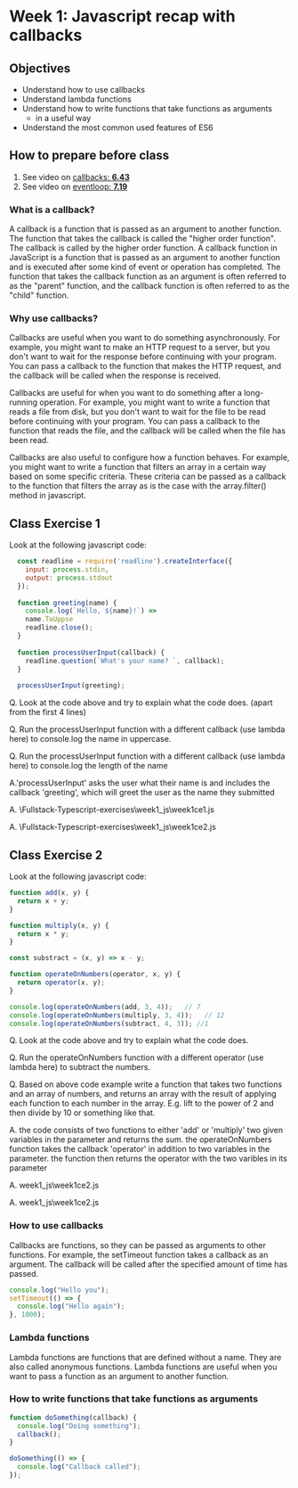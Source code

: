 # Week 1: Javascript recap with callbacks

## Objectives

- Understand how to use callbacks
- Understand lambda functions
- Understand how to write functions that take functions as arguments
  - in a useful way
- Understand the most common used  features of ES6 

## How to prepare before class

1. See video on [callbacks: **6.43**](https://www.youtube.com/watch?v=kz_vwAF4NHI&ab_channel=JamesQQuick)
2. See video on [eventloop: **7.19**](https://www.youtube.com/watch?v=lqLSNG_79lI&ab_channel=JamesQQuick)

### What is a callback?

A callback is a function that is passed as an argument to another function. The function that takes the callback is called the "higher order function". The callback is called by the higher order function.
A callback function in JavaScript is a function that is passed as an argument to another function and is executed after some kind of event or operation has completed. The function that takes the callback
function as an argument is often referred to as the "parent" function, and the callback function is often referred to as the "child" function.

### Why use callbacks?

Callbacks are useful when you want to do something asynchronously. For example, you might want to make an HTTP request to a server, but you don't want to wait for the response before continuing with your program. You can pass a callback to the function that makes the HTTP request, and the callback will be called when the response is received.

Callbacks are useful for when you want to do something after a long-running operation. For example, you might want to write a function that reads a file from disk, but you don't want to wait for the file to be read before continuing with your program. You can pass a callback to the function that reads the file, and the callback will be called when the file has been read.

Callbacks are also useful to configure how a function behaves. For example, you might want to write a function that filters an array in a certain way based on some specific criteria. These criteria can be passed as a callback to the function that filters the array as is the case with the array.filter() method in javascript.

## Class Exercise 1

Look at the following javascript code: 
```js 
  const readline = require('readline').createInterface({
    input: process.stdin,
    output: process.stdout
  });
  
  function greeting(name) {
    console.log(`Hello, ${name}!`) =>
    name.ToUppse
    readline.close();
  }
  
  function processUserInput(callback) {
    readline.question(`What's your name? `, callback);
  }
  
  processUserInput(greeting);
```
Q. Look at the code above and try to explain what the code does. (apart from the first 4 lines)

Q. Run the processUserInput function with a different callback (use lambda here) to console.log the name in uppercase.

Q. Run the processUserInput function with a different callback (use lambda here) to console.log the length of the name

A.'processUserInput' asks the user what their name is and includes the callback 'greeting', which will greet the user as the name they submitted

A. \Fullstack-Typescript-exercises\week1_js\week1ce1.js

A. \Fullstack-Typescript-exercises\week1_js\week1ce2.js


## Class Exercise 2

Look at the following javascript code: 
```js
function add(x, y) {
  return x + y;
}

function multiply(x, y) {
  return x * y;
}

const substract = (x, y) => x - y;

function operateOnNumbers(operator, x, y) {
  return operator(x, y);
}

console.log(operateOnNumbers(add, 3, 4));   // 7
console.log(operateOnNumbers(multiply, 3, 4));   // 12
console.log(operateOnNumbers(subtract, 4, 3)); //1
```
Q. Look at the code above and try to explain what the code does.

Q. Run the operateOnNumbers function with a different operator (use lambda here) to subtract the numbers.

Q. Based on above code example write a function that takes two functions and an array of numbers, and returns an array with the result of applying each function to each number in the array. E.g. lift to the power of 2 and then divide by 10 or something like that.


A. the code consists of two functions to either 'add' or 'multiply' two given variables in the parameter and returns the sum.
the operateOnNumbers function takes the callback 'operator' in addition to two variables in the parameter.
the function then returns the operator with the two varibles in its parameter

A. week1_js\week1ce2.js

A. week1_js\week1ce2.js











### How to use callbacks

Callbacks are functions, so they can be passed as arguments to other functions. For example, the setTimeout function takes a callback as an argument. The callback will be called after the specified amount of time has passed.

```js
console.log("Hello you");
setTimeout(() => {
  console.log("Hello again");
}, 1000);
```

### Lambda functions

Lambda functions are functions that are defined without a name. They are also called anonymous functions. Lambda functions are useful when you want to pass a function as an argument to another function. 

### How to write functions that take functions as arguments

```js
function doSomething(callback) {
  console.log("Doing something");
  callback();
}

doSomething(() => {
  console.log("Callback called");
});
```
